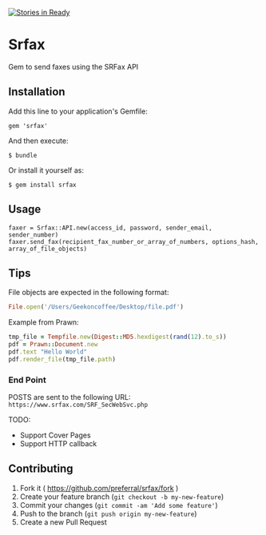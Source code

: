 [![Stories in Ready](https://badge.waffle.io/preferral/srfax.png?label=ready&title=Ready)](https://waffle.io/preferral/srfax)
# Srfax

Gem to send faxes using the SRFax API

## Installation

Add this line to your application's Gemfile:

    gem 'srfax'

And then execute:

    $ bundle

Or install it yourself as:

    $ gem install srfax

## Usage
    faxer = Srfax::API.new(access_id, password, sender_email, sender_number)
    faxer.send_fax(recipient_fax_number_or_array_of_numbers, options_hash, array_of_file_objects)

## Tips
File objects are expected in the following format:

```ruby
File.open('/Users/Geekoncoffee/Desktop/file.pdf')
````

Example from Prawn:

```ruby
tmp_file = Tempfile.new(Digest::MD5.hexdigest(rand(12).to_s))
pdf = Prawn::Document.new
pdf.text "Hello World"
pdf.render_file(tmp_file.path)
```

### End Point

POSTS are sent to the following URL: `https://www.srfax.com/SRF_SecWebSvc.php`

TODO:
 * Support Cover Pages
 * Support HTTP callback

## Contributing

1. Fork it ( https://github.com/preferral/srfax/fork )
2. Create your feature branch (`git checkout -b my-new-feature`)
3. Commit your changes (`git commit -am 'Add some feature'`)
4. Push to the branch (`git push origin my-new-feature`)
5. Create a new Pull Request
